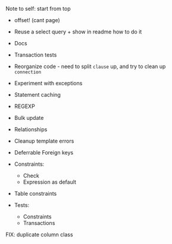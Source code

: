Note to self: start from top

* offset! (cant page)

* Reuse a select query + show in readme how to do it

* Docs

* Transaction tests

* Reorganize code - need to split `clause` up, and try to clean up `connection`

* Experiment with exceptions

* Statement caching

* REGEXP

* Bulk update

* Relationships

* Cleanup template errors

* Deferrable Foreign keys

* Constraints:
    * Check
    * Expression as default

* Table constraints

* Tests:
    * Constraints
    * Transactions

FIX:
    duplicate column class
